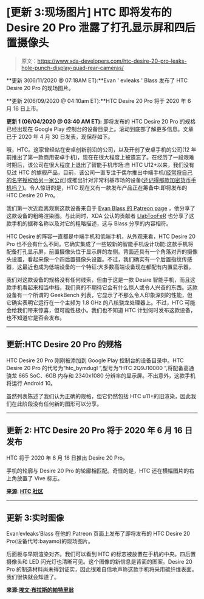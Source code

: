 # [更新 3:现场图片] HTC 即将发布的 Desire 20 Pro 泄露了打孔显示屏和四后置摄像头

> 原文：<https://www.xda-developers.com/htc-desire-20-pro-leaks-hole-punch-display-quad-rear-cameras/>

**更新 3(06/11/2020 @ 07:18AM ET):**Evan ' evleaks ' Blass 发布了 HTC Desire 20 Pro 的现场图片。

**更新 2(06/09/2020 @ 04:10am ET):**HTC Desire 20 Pro 将于 2020 年 6 月 16 日上市。

**更新 1 (06/04/2020 @ 03:40 AM ET):** 即将发布的 HTC Desire 20 Pro 的规格已经出现在 Google Play 控制台的设备目录上。滚动到底部了解更多信息。文章已于 2020 年 4 月 30 日发表，现保存如下。

哦，HTC。这家曾经站在安卓创新前沿的公司，以及开创了安卓手机的公司(12 年前推出了第一款商用安卓手机)，现在在很大程度上被遗忘了。在经历了一段艰难时期后，该公司在很大程度上退出了智能手机市场:自 HTC U12+以来，我们没有见过 HTC 的旗舰产品，目前，该公司一直专注于偶尔推出中端手机([经常将自己的名字授权给另一家公司](https://www.xda-developers.com/htc-wildfire-r70-announced-specifications-india/))或推出针对非常利基市场的设备([还记得那款加密货币手机吗？](https://www.xda-developers.com/htc-5g-hub-second-gen-blockchain-phone/))。令人惊讶的是，HTC 现在又有一款发布产品正在筹备中:即将发布的 HTC Desire 20 Pro。

我们第一次近距离观察这款设备来自于 [Evan Blass 的 Patreon page](https://www.patreon.com/posts/htc-desire-20-36543197) ，他分享了这款设备的粗略渲染图。与此同时，XDA 公认的贡献者 [LlabTooFeR](https://forum.xda-developers.com/member.php?u=494185) 也分享了这款手机的据称名称以及对它的粗略描述，这与 Blass 分享的内容相符。

HTC Desire 的阵容一直都是中端手机和低端手机，从外观来看，HTC Desire 20 Pro 也不会有什么不同。它确实集成了一些较新的智能手机设计功能:这款手机将配备打孔显示屏，前置摄像头位于显示屏的左侧。背面还具有一个角落对齐的摄像头设置，看起来像一个四后置摄像头设置。不过，我们确实有一个后置指纹传感器，这最近也成为低端设备的一个特征:大多数高端设备现在都配有内置显示器。

我们对这款设备的规格没有任何线索，但由于这是一款 Desire 智能手机，而且这款手机看起来相当中档，我们真的不期待它会有什么惊人或令人兴奋的东西。这款设备有一个所谓的 GeekBench 列表，它显示了不那么令人印象深刻的性能，但它确实表明它运行在一个主频为 1.8 GHz 的八核骁龙处理器上。不过，HTC 可能会给我们带来惊喜，但可能性极小。我们也不知道 HTC 计划何时发布这款设备，也不知道它是否会发布。

* * *

## 更新:HTC Desire 20 Pro 的规格

HTC Desire 20 Pro 刚刚被添加到 Google Play 控制台的设备目录中。HTC Desire 20 Pro 的代号为“htc_bymdugl ”,型号为“HTC 2Q9J10000 ”,将配备高通骁龙 665 SoC、6GB 内存和 2340x1080 分辨率的显示屏。不出意外，这款手机将运行 Android 10。

虽然列表陈述了我们认为正确的规格，但它仍然包括 HTC u11+的旧渲染，因此我们在此阶段没有任何新的图形可以分享。

* * *

## 更新 2: HTC Desire 20 Pro 将于 2020 年 6 月 16 日发布

HTC 将于 2020 年 6 月 16 日推出 Desire 20 Pro。

手机的轮廓与 Desire 20 Pro 的轮廓相匹配。奇怪的是，HTC 还在横幅图片的右上角放置了 Vive 标志。

**来源: [HTC 社区](https://community.htc.com/tw/hero.php)**

* * *

## 更新 3:实时图像

Evan‘evleaks’Blass 在他的 Patreon 页面上发布了即将发布的 HTC Desire 20 Pro(设备代号:bayamo)的现场图片。

后面板与早期渲染对齐。我们可以看到 HTC 的标志被放置在手机的中央。四后置摄像头和 LED 闪光灯也清晰可见。这个图像的新信息是背面的图案。Desire 20 Pro 的制造材料尚未得到证实，因此很难自信地声称这款手机将采用碳纤维表面。我们很快就会知道了。

**来源:[埃文·布拉斯的帕特里翁](https://www.patreon.com/posts/htc-desire-20-in-38112910)**